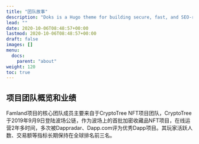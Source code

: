 ```yaml
---
title: "团队故事"
description: "Doks is a Hugo theme for building secure, fast, and SEO-ready documentation websites, which you can easily update and customize."
lead: ""
date: 2020-10-06T08:48:57+00:00
lastmod: 2020-10-06T08:48:57+00:00
draft: false
images: []
menu:
  docs:
    parent: "about"
weight: 120
toc: true
---
```


## 项目团队概览和业绩

Famland项目的核心团队成员主要来自于CryptoTree NFT项目团队，CryptoTree于2019年9月9日登陆波场公链，作为波场上的首批加密收藏品NFT项目，在线运营2年多时间，多次被Dappradar、Dapp.com评为优秀Dapp项目。其玩家活跃人数、交易额等指标长期保持在全球排名前三名。



